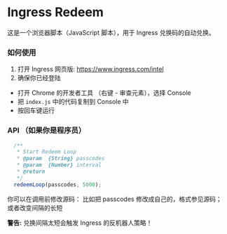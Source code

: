 # Ingress Redeem 

这是一个浏览器脚本（JavaScript 脚本），用于 Ingress 兑换码的自动兑换。

### 如何使用

1. 打开 Ingress 网页版: https://www.ingress.com/intel 
2. 确保你已经登陆
- 打开 Chrome 的开发者工具 （右键 - 审查元素），选择 Console
- 把 `index.js` 中的代码复制到 Console 中
- 按回车键运行

### API （如果你是程序员）

```javascript
  /**
   * Start Redeem Loop
   * @param  {String} passcodes
   * @param  {Number} interval
   * @return
   */
  redeemLoop(passcodes, 5000);
```

你可以在调用前修改源码：
比如把 passcodes 修改成自己的，格式参见源码；
或者改变间隔的长短

**警告:** 兑换间隔太短会触发 Ingress 的反机器人策略！
